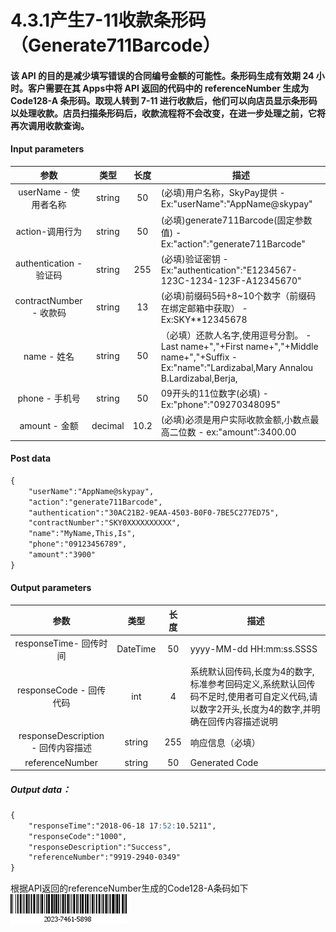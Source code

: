 # 4.3.1产生7-11收款条形码（Generate711Barcode）
#### 该 API 的目的是减少填写错误的合同编号金额的可能性。条形码生成有效期 24 小时。客户需要在其 Apps中将 API 返回的代码中的 referenceNumber 生成为 Code128-A 条形码。取现人转到 7-11 进行收款后，他们可以向店员显示条形码以处理收款。店员扫描条形码后，收款流程将不会改变，在进一步处理之前，它将再次调用收款查询。

#### Input parameters
| 参数                        |    类型     | 长度    |描述|
| :-------------------------: | :-----------: |:-----:|--------------------------------|   
|userName - 使用者名称|string|50|(必填)用户名称，SkyPay提供 - Ex:"userName":"AppName@skypay"|
|action-调用行为|string|50|(必填)generate711Barcode(固定参数值) - Ex:"action":"generate711Barcode"|
|authentication  - 验证码|string |255|(必填)验证密钥 - Ex:"authentication":"E1234567-123C-1234-123F-A12345670"|
|contractNumber - 收款码|string|13|(必填)前缀码5码+8~10个数字（前缀码在绑定邮箱中获取） - Ex:SKY**12345678|
|name - 姓名|string |50|（必填）还款人名字,使用逗号分割。  - Last name+","+First name+","+Middle name+","+Suffix - Ex:"name":"Lardizabal,Mary Annalou B.Lardizabal,Berja,|
|phone - 手机号|string|50|09开头的11位数字(必填)  - Ex:"phone":"09270348095"|
|amount - 金额|decimal|10.2|(必填)必须是用户实际收款金额,小数点最高二位数 -  ex:"amount":3400.00|

#### Post data
```md
{
    "userName":"AppName@skypay",
    "action":"generate711Barcode",
    "authentication":"30AC21B2-9EAA-4503-B0F0-7BE5C277ED75",
    "contractNumber":"SKY0XXXXXXXXXX",
    "name":"MyName,This,Is",
    "phone":"09123456789",
    "amount":"3900"
}
```
#### Output parameters
| 参数                        |    类型     | 长度    |描述|
| :-------------------------: | :-----------: |:-----:|--------------------------------|   
|responseTime- 回传时间|DateTime|50|yyyy-MM-dd HH:mm:ss.SSSS|
|responseCode - 回传代码|int|4|系统默认回传码,长度为4的数字,标准参考回码定义,系统默认回传码不足时,使用者可自定义代码,请以数字2开头,长度为4的数字,并明确在回传内容描述说明|
|responseDescription - 回传内容描述|string|255|响应信息（必填）|
|referenceNumber|string|50|Generated Code|

##### Output data：
```md
{
    "responseTime":"2018-06-18 17:52:10.5211",
    "responseCode":"1000",
    "responseDescription":"Success",
    "referenceNumber":"9919-2940-0349"
}
```

根据API返回的referenceNumber生成的Code128-A条码如下
![](../public/711条形码.png "Shiprock")





